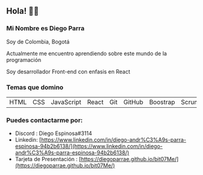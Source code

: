 ## Hola! 👋🏼

### Mi Nombre es Diego Parra

Soy de Colombia, Bogotá

Actualmente me encuentro aprendiendo sobre este mundo de la programación

Soy desarrollador Front-end con enfasis en React

### Temas que domino

<table><tbody><tr><td>HTML</td><td>CSS</td><td>JavaScript</td><td>React</td><td>Git</td><td>GitHub</td><td>Boostrap</td><td>Scrum</td><td>Netlify</td><td>Node.js</td></tr></tbody></table>

### Puedes contactarme por:

*   Discord : Diego Espinosa#3114
*   Linkedin: [https://www.linkedin.com/in/diego-andr%C3%A9s-parra-espinosa-94b2b6138/](https://www.linkedin.com/in/diego-andr%C3%A9s-parra-espinosa-94b2b6138/)
*   Tarjeta de Presentación : [https://diegoparrae.github.io/bit07Me/](https://diegoparrae.github.io/bit07Me/)
